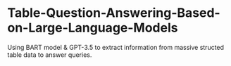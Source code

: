 # Table-Question-Answering-Based-on-Large-Language-Models
Using BART model & GPT-3.5 to extract information from massive structed table data to answer queries.
